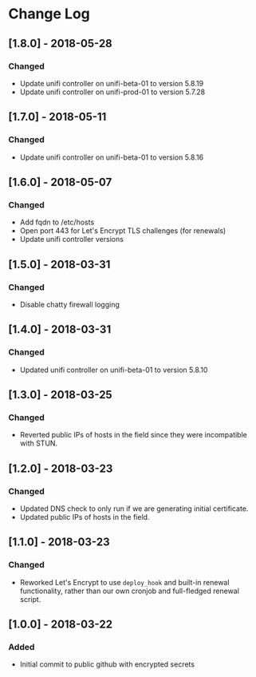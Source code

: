 # Change Log

## [1.8.0] - 2018-05-28
### Changed
- Update unifi controller on unifi-beta-01 to version 5.8.19
- Update unifi controller on unifi-prod-01 to version 5.7.28

## [1.7.0] - 2018-05-11
### Changed
- Update unifi controller on unifi-beta-01 to version 5.8.16

## [1.6.0] - 2018-05-07
### Changed
- Add fqdn to /etc/hosts
- Open port 443 for Let's Encrypt TLS challenges (for renewals)
- Update unifi controller versions

## [1.5.0] - 2018-03-31
### Changed
- Disable chatty firewall logging

## [1.4.0] - 2018-03-31
### Changed
- Updated unifi controller on unifi-beta-01 to version 5.8.10

## [1.3.0] - 2018-03-25
### Changed
- Reverted public IPs of hosts in the field since they were incompatible with STUN.

## [1.2.0] - 2018-03-23
### Changed
- Updated DNS check to only run if we are generating initial certificate.
- Updated public IPs of hosts in the field.

## [1.1.0] - 2018-03-23
### Changed
- Reworked Let's Encrypt to use `deploy_hook` and built-in renewal functionality,
  rather than our own cronjob and full-fledged renewal script.

## [1.0.0] - 2018-03-22
### Added
- Initial commit to public github with encrypted secrets
